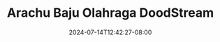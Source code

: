 --- 
title: "Arachu Baju Olahraga  DoodStream"
description: "video bokeh Arachu Baju Olahraga  DoodStream full video full terbaru"
date: 2024-07-14T12:42:27-08:00
file_code: "twlr3qpzyrkl"
draft: false
cover: "6kqbjfwn3c5onpp4.jpg"
tags: ["Arachu", "Baju", "Olahraga", "DoodStream", "bokep-indo", "bokep-viral", "bokep-ig"]
length: 102
fld_id: "1483117"
foldername: "Arachu update"
categories: ["Arachu update"]
views: 0
---